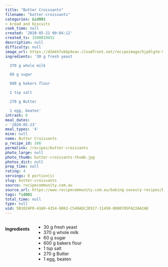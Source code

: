 ```yaml
---
title: "Butter Croissants"
filename: "butter-croissants"
categories: &id001
- bread and biscuits
cook_time: null
created: '2020-05-21 00:04:12'
created_ts: 1590019452
description: null
difficulty: null
image_url: https://d2mkh7ukbp9xav.cloudfront.net/recipeimage/hjp6lgtm-9d870-412635-cfcd2-1y865d2g/24644563-2a1e-4936-a006-f5d83bd7a050/main/butter-croissants.jpg
ingredients: '30 g fresh yeast

  370 g whole milk

  60 g sugar

  600 g bakers flour

  1 tsp salt

  270 g Butter

  1 egg, beaten'
intrash: 0
meal_dates:
- '2020-05-23'
meal_types: '4'
mine: null
name: Butter Croissants
p_recipe_id: 166
permalink: /recipes/butter-croissants
photo_large: null
photo_thumb: butter-croissants-thumb.jpg
photos_dict: null
prep_time: null
rating: 4
servings: 0 portion(s)
slug: butter-croissants
source: recipecommunity.com.au
source_url: https://www.recipecommunity.com.au/baking-savoury-recipes/butter-croissants/hjp6lgtm-9d870-412635-cfcd2-1y865d2g
tags: *id001
total_time: null
type: null
uid: 5B1024F0-41A9-4354-9863-C540ADC2E917-11450-0000705FA22AA2AD
---
```

<div class="large-8 medium-7 columns" id="writeup">	</div><!-- #writeup -->
</div><!-- #row-one -->
<div class="row" id="row-two">	<div class="medium-4 small-5 columns" id="ingredients"><h4>Ingredients</h4><div class="box box-ingredients content"><ul>
<li>30 g fresh yeast</li>
<li>370 g whole milk</li>
<li>60 g sugar</li>
<li>600 g bakers flour</li>
<li>1 tsp salt</li>
<li>270 g Butter</li>
<li>1 egg, beaten</li>
</ul>
</div>	</div>	<div class="medium-6 small-7 columns" id="directions">	</div>